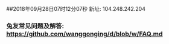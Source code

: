 ##2018年09月28日07时12分07秒 新址: 104.248.242.204
### 兔友常见问题及解答: https://github.com/wanggonging/d/blob/w/FAQ.md
